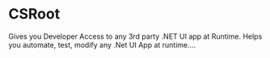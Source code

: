 # CSRoot
Gives you Developer Access to any 3rd party .NET UI app at Runtime. Helps you automate, test, modify any .Net UI App at runtime....
